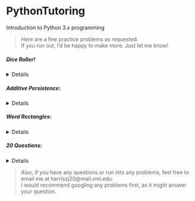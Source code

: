 # PythonTutoring
Introduction to Python 3.x programming

> Here are a few practice problems as requested. </br>
> If you run out, I’d be happy to make more. Just let me know!

##### Dice Roller!
<Details>
<summary> Details </summary></br>

- Base Difficulty: Easy
- Focus: Loops, Random
- Packages Required: random
- <a href="https://github.com/zac-j-harris/PythonTutoring/tree/dev/Problems/Dice%20Roller">Problem Link</a>
</details>

<!-- ##### Ultimate Exponents:
<Details>
<summary> Details </summary></br>

- Base Difficulty: 0-10
- Focus: N/A
- Packages Required: N/A
- Notes:
 - Find a way to calculate and then print a value for 2^300.

</details> -->

##### Additive Persistence:
<Details>
<summary> Details </summary></br>

- Base Difficulty: Easy
- Focus: Data Types, Loops
- Packages Required: N/A
<!-- - Notes: -->
</details>

##### Word Rectangles:
<Details>
<summary> Details </summary></br>

- Base Difficulty: Intermediate
- Focus: N/A
- Packages Required: N/A
<!-- - Notes: -->
</details>

##### 20 Questions:
<Details>
<summary> Details </summary></br>

- Base Difficulty: Intermediate
- Focus: File I/O, User Input
- Packages Required: N/A
- Notes:
</details>

> Also, if you have any questions or run into any problems, feel free to email me at harriszj20\@mail.vmi.edu. </br>
> I would recommend googling any problems first, as it might answer your question.


<!-- > If you want a more difficult problem, try to make a small version of the game 20 questions.\
The user can add their own questions and answers without typing it into the code.\
You only get it as an input in the console. -->


<!--- FORMAT IS AS FOLLOWS:

3. Additive Persistence:
  3. Get a number as input.
  4. Sum its digits together.
  5. Repeat this process until there is only one number, and return it.
4. Word Rectangles:
  7. Get a word, a width, and a height as input. Print a corresponding rectangle made of the word. Examples below.
  8. Input: "REKT", width=1, height=1
  9. Output:
  10. R E K T
  11. E     K
  12. K     E
  13. T K E R
  14. Input: "REKT", width=2, height=2
  15. Output:
  16. T K E R E K T
  17. K     E     K
  18. E     K     E
  19. R E K T K E R
  20. E     K     E
  21. K     E     K
  22. T K E R E K T

</details>

Difficulty: 0-10
Focus: N/A
Packages Required: N/A
Notes:
-->
